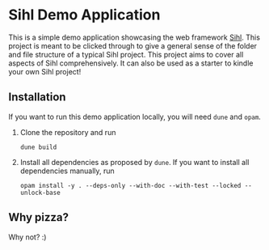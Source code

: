 # Sihl Demo Application

This is a simple demo application showcasing the web framework [Sihl](https://github.com/oxidizing/sihl). This project is meant to be clicked through to give a general sense of the folder and file structure of a typical Sihl project. This project aims to cover all aspects of Sihl comprehensively. It can also be used as a starter to kindle your own Sihl project!

## Installation
If you want to run this demo application locally, you will need `dune` and `opam`.

1. Clone the repository and run
   ```
   dune build
   ```
2. Install all dependencies as proposed by `dune`. If you want to install all dependencies manually, run
   ```
   opam install -y . --deps-only --with-doc --with-test --locked --unlock-base
   ```

## Why pizza?
Why not? :)

